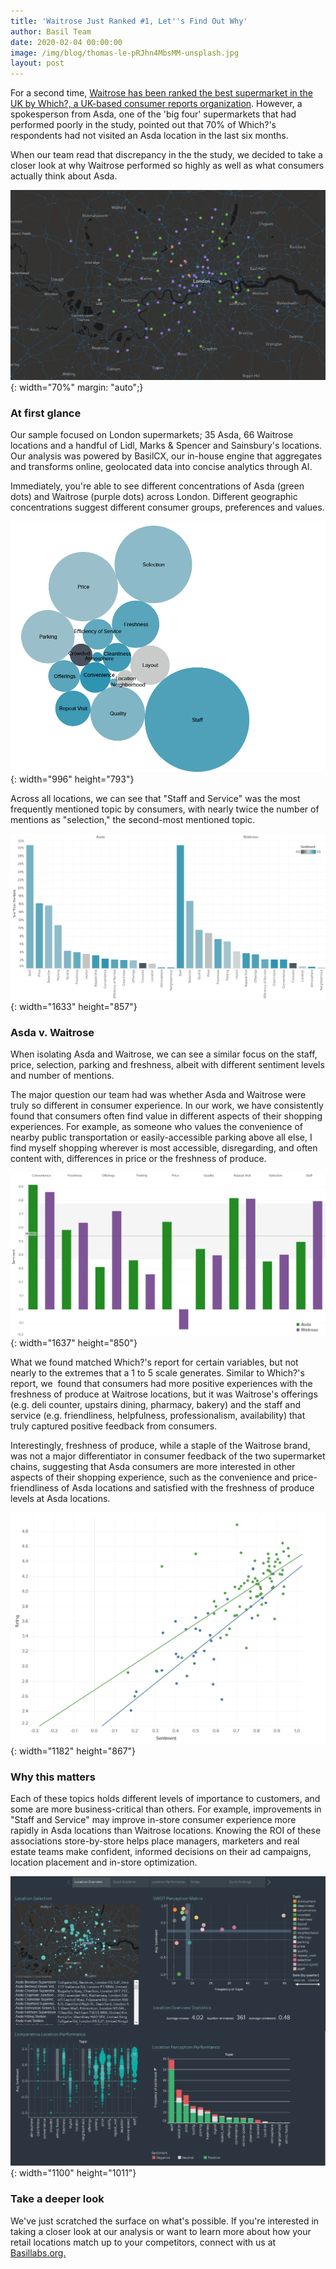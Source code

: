 ```yaml
---
title: 'Waitrose Just Ranked #1, Let''s Find Out Why'
author: Basil Team
date: 2020-02-04 00:00:00
image: /img/blog/thomas-le-pRJhn4MbsMM-unsplash.jpg
layout: post
---
```


For a second time, [Waitrose has been ranked the best supermarket in the UK by Which?, a UK-based consumer reports organization](https://www.bbc.com/news/business-51586870). However, a spokesperson from Asda, one of the 'big four' supermarkets that had performed poorly in the study, pointed out that 70% of Which?'s respondents had not visited an Asda location in the last six months.

When our team read that discrepancy in the the study, we decided to take a closer look at why Waitrose performed so highly as well as what consumers actually think about Asda.

![](/uploads/map.png){: width="70%" margin: "auto";}

### **At first glance**

Our sample focused on London supermarkets; 35 Asda, 66 Waitrose locations and a handful of Lidl, Marks & Spencer and Sainsbury's locations. Our analysis was powered by BasilCX, our in-house engine that aggregates and transforms online, geolocated data into concise analytics through AI.&nbsp;

Immediately, you're able to see different concentrations of Asda (green dots) and Waitrose (purple dots) across London. Different geographic concentrations suggest different consumer groups, preferences and values.

![](/uploads/topics-all-locations.png){: width="996" height="793"}

Across all locations, we can see that "Staff and Service" was the most frequently mentioned topic by consumers, with nearly twice the number of mentions as "selection," the second-most mentioned topic.

![](/uploads/breakdown-bar.png){: width="1633" height="857"}

### Asda v. Waitrose

When isolating Asda and Waitrose, we can see a similar focus on the staff, price, selection, parking and freshness, albeit with different sentiment levels and number of mentions.&nbsp;

The major question our team had was whether Asda and Waitrose were truly so different in consumer experience. In our work, we have consistently found that consumers often find value in different aspects of their shopping experiences. For example, as someone who values the convenience of nearby public transportation or easily-accessible parking above all else, I find myself shopping wherever is most accessible, disregarding, and often content with, differences in price or the freshness of produce.

![](/uploads/asada-v-wairose.png){: width="1637" height="850"}

What we found matched Which?'s report for certain variables, but not nearly to the extremes that a 1 to 5 scale generates. Similar to Which?'s report, we&nbsp; found that consumers had more positive experiences with the freshness of produce at Waitrose locations, but it was Waitrose's offerings (e.g. deli counter, upstairs dining, pharmacy, bakery) and the staff and service (e.g. friendliness, helpfulness, professionalism, availability) that truly captured positive feedback from consumers.

Interestingly, freshness of produce, while a staple of the Waitrose brand, was not a major differentiator in consumer feedback of the two supermarket chains, suggesting that Asda consumers are more interested in other aspects of their shopping experience, such as the convenience and price-friendliness of Asda locations and satisfied with the freshness of produce levels at Asda locations.

![](/uploads/scatterplot.png){: width="1182" height="867"}

### Why this matters

Each of these topics holds different levels of importance to customers, and some are more business-critical than others. For example, improvements in "Staff and Service" may improve in-store consumer experience more rapidly in Asda locations than Waitrose locations. Knowing the ROI of these associations store-by-store helps place managers, marketers and real estate teams make confident, informed decisions on their ad campaigns, location placement and in-store optimization.

![](/uploads/dash.png){: width="1100" height="1011"}

### **Take a deeper look**

We've just scratched the surface on what's possible. If you're interested in taking a closer look at our analysis or want to learn more about how your retail locations match up to your competitors, connect with us at [Basillabs.org.](https://basillabs.org/#contact)